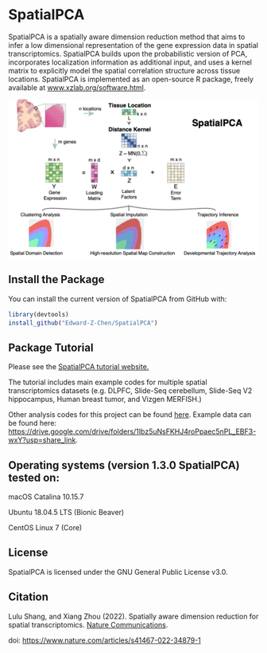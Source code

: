 # **SpatialPCA** 

SpatialPCA is a spatially aware dimension reduction method that aims to infer a low dimensional representation of the gene expression data in spatial transcriptomics. SpatialPCA builds upon the probabilistic version of PCA, incorporates localization information as additional input, and uses a kernel matrix to explicitly model the spatial correlation structure across tissue locations. SpatialPCA is implemented as an open-source R package, freely available at www.xzlab.org/software.html.



<img align="top" src="https://raw.githubusercontent.com/shangll123/workflowr_Test/main/docs/assets/main_figure.jpeg" alt="drawing" width="600"/>


## Install the Package
You can install the current version of SpatialPCA from GitHub with:
```r
library(devtools)
install_github("Edward-Z-Chen/SpatialPCA")
```

## Package Tutorial
Please see the [SpatialPCA tutorial website.](http://lulushang.org/SpatialPCA_Tutorial/)

The tutorial includes main example codes for multiple spatial transcriptomics datasets (e.g. DLPFC, Slide-Seq cerebellum, Slide-Seq V2 hippocampus, Human breast tumor, and Vizgen MERFISH.)

Other analysis codes for this project can be found [here](https://github.com/shangll123/SpatialPCA_analysis_codes).
Example data can be found here: https://drive.google.com/drive/folders/1Ibz5uNsFKHJ4roPpaec5nPL_EBF3-wxY?usp=share_link.
## Operating systems (version 1.3.0 SpatialPCA) tested on:
macOS Catalina 10.15.7

Ubuntu 18.04.5 LTS (Bionic Beaver)

CentOS Linux 7 (Core)

## License

SpatialPCA is licensed under the GNU General Public License v3.0.

## Citation
Lulu Shang, and Xiang Zhou (2022). Spatially aware dimension reduction for spatial transcriptomics. [Nature Communications](https://www.nature.com/articles/s41467-022-34879-1).

doi: https://www.nature.com/articles/s41467-022-34879-1
